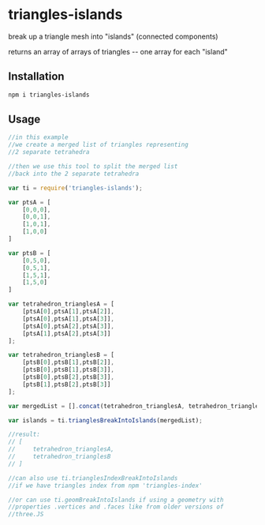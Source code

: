 # triangles-islands

break up a triangle mesh into "islands" (connected components)

returns an array of arrays of triangles -- one array for each "island"

## Installation

```sh
npm i triangles-islands
```

## Usage 

```javascript
//in this example 
//we create a merged list of triangles representing 
//2 separate tetrahedra

//then we use this tool to split the merged list
//back into the 2 separate tetrahedra 

var ti = require('triangles-islands');

var ptsA = [
    [0,0,0],
    [0,0,1],
    [1,0,1],
    [1,0,0]
]

var ptsB = [
    [0,5,0],
    [0,5,1],
    [1,5,1],
    [1,5,0]
]

var tetrahedron_trianglesA = [
    [ptsA[0],ptsA[1],ptsA[2]],
    [ptsA[0],ptsA[1],ptsA[3]],
    [ptsA[0],ptsA[2],ptsA[3]],
    [ptsA[1],ptsA[2],ptsA[3]]
];

var tetrahedron_trianglesB = [
    [ptsB[0],ptsB[1],ptsB[2]],
    [ptsB[0],ptsB[1],ptsB[3]],
    [ptsB[0],ptsB[2],ptsB[3]],
    [ptsB[1],ptsB[2],ptsB[3]]
];

var mergedList = [].concat(tetrahedron_trianglesA, tetrahedron_trianglesB);

var islands = ti.trianglesBreakIntoIslands(mergedList);

//result:
// [
//     tetrahedron_trianglesA,
//     tetrahedron_trianglesB
// ]

//can also use ti.trianglesIndexBreakIntoIslands
//if we have triangles index from npm 'triangles-index'

//or can use ti.geomBreakIntoIslands if using a geometry with
//properties .vertices and .faces like from older versions of
//three.JS
```
